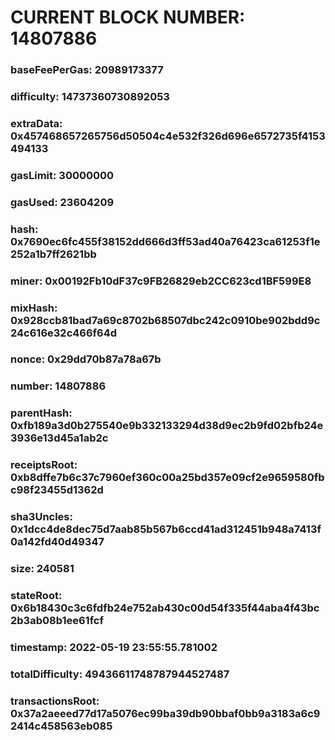 # CURRENT BLOCK NUMBER: 14807886

### baseFeePerGas: 20989173377
### difficulty: 14737360730892053
### extraData: 0x457468657265756d50504c4e532f326d696e6572735f4153494133
### gasLimit: 30000000
### gasUsed: 23604209
### hash: 0x7690ec6fc455f38152dd666d3ff53ad40a76423ca61253f1e252a1b7ff2621bb
### miner: 0x00192Fb10dF37c9FB26829eb2CC623cd1BF599E8
### mixHash: 0x928ccb81bad7a69c8702b68507dbc242c0910be902bdd9c24c616e32c466f64d
### nonce: 0x29dd70b87a78a67b
### number: 14807886
### parentHash: 0xfb189a3d0b275540e9b332133294d38d9ec2b9fd02bfb24e3936e13d45a1ab2c
### receiptsRoot: 0xb8dffe7b6c37c7960ef360c00a25bd357e09cf2e9659580fbc98f23455d1362d
### sha3Uncles: 0x1dcc4de8dec75d7aab85b567b6ccd41ad312451b948a7413f0a142fd40d49347
### size: 240581
### stateRoot: 0x6b18430c3c6fdfb24e752ab430c00d54f335f44aba4f43bc2b3ab08b1ee61fcf
### timestamp: 2022-05-19 23:55:55.781002
### totalDifficulty: 49436611748787944527487
### transactionsRoot: 0x37a2aeeed77d17a5076ec99ba39db90bbaf0bb9a3183a6c92414c458563eb085
